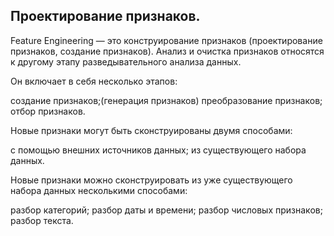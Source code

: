 ## Проектирование признаков.

Feature Engineering — это конструирование признаков (проектирование признаков, создание признаков). Анализ и очистка признаков относятся к другому этапу разведывательного анализа данных.

Он включает в себя несколько этапов: 

создание признаков;(генерация признаков)
преобразование признаков;
отбор признаков.

Новые признаки могут быть сконструированы двумя способами: 

с помощью внешних источников данных;
из существующего набора данных.

Новые признаки можно сконструировать из уже существующего набора данных несколькими способами: 

разбор категорий; 
разбор даты и времени;
разбор числовых признаков;
разбор текста.

